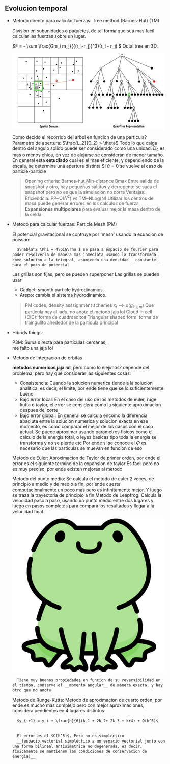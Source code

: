 ## Evolucion temporal
- Metodo directo para calcular fuerzas: Tree method (Barnes-Hut) (TM)


    Division en subunidades o paquetes, de tal forma que sea mas facil calcular las fuerzas sobre un lugar.


    $F = - \sum \frac{Gm_i m_j}{{(r_i-r_j)}^3}(r_i - r_j) $
    Octal tree en 3D.


    ![](arbol.jpg)

    Como decido el recorrido del arbol en funcion de una particula?
    Parametro de apertura: $\frac{L_2}{D_2} > \theta$ 
                            Todo lo que caiga dentro del angulo solido puede ser considerado como una unidad.
                            $D_2$ es mas o menos chica, en vez de alejarse se consideran de menor tamaño.
                            En general esta __estudiado__ cual es el mas eficiente, y dependiendo de la escala, se determina una apertura distinta
                            Si $\theta = 0$ se vuelve al caso de particle-particle
    > Opening criteria:
    > Barnes-hut
    > Min-distance
    > Bmax
    Entre salida de snapshot y otro, hay pequeños saltitos y derrepente se saca el snapshot pero no es que la simulacion no corra
    > Ventajas:
    > Eficiendcia: PP~O($N^2$) vs TM~NLog(N)
    > Utilizar los centros de masa puede generar errores en los calculos de fuerza
    > __Expansiones multipolares__ para evaluar mejor la masa dentro de la celda
- Metodo para calcular fuerzas: Particle Mesh (PM)


    El potencial gravitacional se contruye por 'mesh' usando la ecuacion de poisson:

        $\nabla^2 \Phi = 4\piG\rho $ se pasa a espacio de fourier para poder resolverla de manera mas inmediata usando la transformada como solucion a la integral, asumiendo una densidad __constante__ para el pozo de potencial

    Las grillas son fijas, pero se pueden superponer 
    Las grillas se pueden usar 
    * Gadget: smooth particle hydrodinamics.
    * Arepo: cambia el sistema hydrodinamico.
    > PM codes, density asssignment schemes
    > $x_i \implies \rho (g_{k,l,m})$
    > Que particula hay al lado, no anote el metodo jaja lol
    > Cloud in cell (CIC): forma de cuadrdaditos
    > Triangular shaped form: forma de traingulito alrededor de la particula principal
- Hibrids things:


    P3M: Suma directa para particulas cercanas,     
    me falto una jaja lol

- Metodo de integracion de orbitas


    __metodos numericos jaja lol__, pero como lo elejimos? depende del problema, pero hay que considerar las siguientes cosas:
    * Consistencia: Cuando la solucion numerica tiende a la solucion analitica, es decir, el limite, por ende tiene que se lo suficientemente bueno 
    * Bajo error local: En el caso del uso de los metodos de euler, ruge kutta o taylor, el error se considera como la siguiente aproximacion despues del corte 
    * Bajo error global: En general se calcula encomo la diferencia absoluta entre la solucion numerica y solucion exacta en ese momento, es como comparar el mejor de los casos con el caso actual. Se puede aproximar usando parametros fisicos como el calculo de la energia total, o leyes basicas tipo toda la energia se transforma y no se pierde etc
    Por ende si se conoce el $\Phi$ es necesario que las particulas se muevan en funcion de eso


    Metodo de Euler: Aproximacion de Taylor de primer orden, por ende el error es el siguiente termino de la expansion de taylor
                    Es facil pero no es muy preciso, por ende existen mejoras al metodo


    Metodo del punto medio: Se calcula el metodo de euler 2 veces, de principio a medio y de medio a fin, por ende cuesta computacionalmente un poco mas pero es infinitamente mejor. Y luego se traza la trayectoria de principio a fin
    Metodo de Leapfrog: Calcula la velocidad paso a paso, usando un punto medio entre dos lugares y luego en pasos completos para compara los resultados y llegar a la velocidad final

    ![](ranita.png)


        Tiene muy buenas propiedades en funcion de su reversibilidad en el tiempo, conserva el __momento angular__ de manera exacta, y hay otro que no anote


    Metodo de Runge-Kutta: Metodo de aproximacion de cuarto orden, por ende es mucho mas complejo pero con mejor aproximaciones, considera pendientes en 4 lugares distintos

    
        $y_{i+1} = y_i + \frac{h}{6}(k_1 + 2k_2+ 2k_3 + k+4) + O(h^5)$ 


        El error es el $O(h^5)$. Pero no es simplectico
        __(espacio vectorial simpléctico a un espacio vectorial junto con una forma bilineal antisimétrica no degenerada, es decir, fisicamente se mantienen las condiciones de conservacion de energia)__ 
